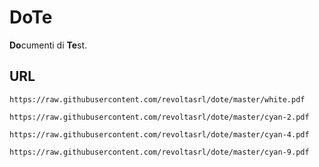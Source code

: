 # DoTe

**Do**cumenti di **Te**st.

## URL

```
https://raw.githubusercontent.com/revoltasrl/dote/master/white.pdf

https://raw.githubusercontent.com/revoltasrl/dote/master/cyan-2.pdf

https://raw.githubusercontent.com/revoltasrl/dote/master/cyan-4.pdf

https://raw.githubusercontent.com/revoltasrl/dote/master/cyan-9.pdf
```
